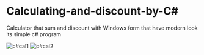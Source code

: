 # Calculating-and-discount-by-C#
Calculator that sum and discount with Windows form that have modern look
its simple c# program 




![c#cal1](https://user-images.githubusercontent.com/83992570/204240626-6e5e5a4c-5857-4e6f-a548-603b81d91273.png)
![c#cal2](https://user-images.githubusercontent.com/83992570/204240665-8e91beb3-2f56-4af6-9e24-28cfcb237aae.png)
